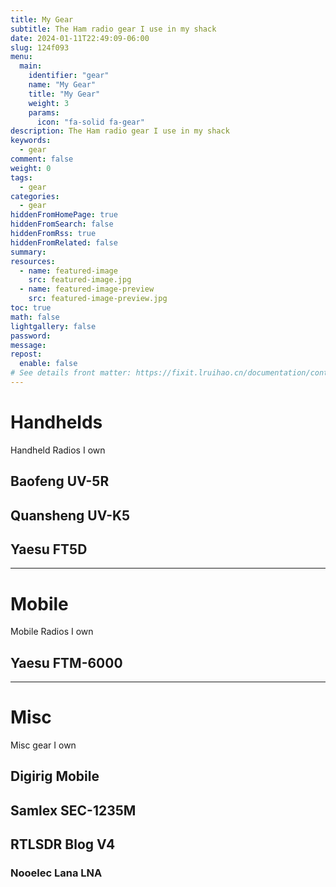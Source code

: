 ```yaml
---
title: My Gear
subtitle: The Ham radio gear I use in my shack
date: 2024-01-11T22:49:09-06:00
slug: 124f093
menu:
  main:
    identifier: "gear"
    name: "My Gear"
    title: "My Gear"
    weight: 3
    params:
      icon: "fa-solid fa-gear"
description: The Ham radio gear I use in my shack
keywords:
  - gear
comment: false
weight: 0
tags:
  - gear
categories:
  - gear
hiddenFromHomePage: true
hiddenFromSearch: false
hiddenFromRss: true
hiddenFromRelated: false
summary:
resources:
  - name: featured-image
    src: featured-image.jpg
  - name: featured-image-preview
    src: featured-image-preview.jpg
toc: true
math: false
lightgallery: false
password:
message:
repost:
  enable: false
# See details front matter: https://fixit.lruihao.cn/documentation/content-management/introduction/#front-matter
---
```


# Handhelds

Handheld Radios I own

## Baofeng UV-5R

## Quansheng UV-K5

## Yaesu FT5D

<hr>

# Mobile

Mobile Radios I own

## Yaesu FTM-6000

<hr>

# Misc

Misc gear I own

## Digirig Mobile

## Samlex SEC-1235M

## RTLSDR Blog V4

### Nooelec Lana LNA
